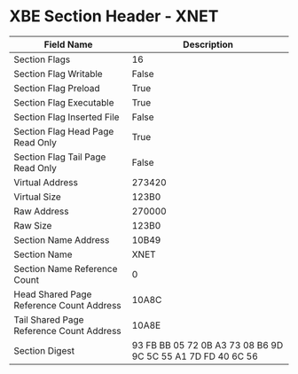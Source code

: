 # XBE Section Header - XNET

| Field Name | Description |
|---|---|
| Section Flags | 16 |
| Section Flag Writable | False |
| Section Flag Preload | True |
| Section Flag Executable | True |
| Section Flag Inserted File | False |
| Section Flag Head Page Read Only | True |
| Section Flag Tail Page Read Only | False |
| Virtual Address | 273420 |
| Virtual Size | 123B0 |
| Raw Address | 270000 |
| Raw Size | 123B0 |
| Section Name Address | 10B49 |
| Section Name | XNET |
| Section Name Reference Count | 0 |
| Head Shared Page Reference Count Address | 10A8C |
| Tail Shared Page Reference Count Address | 10A8E |
| Section Digest | 93 FB BB 05 72 0B A3 73 08 B6 9D 9C 5C 55 A1 7D FD 40 6C 56 |
